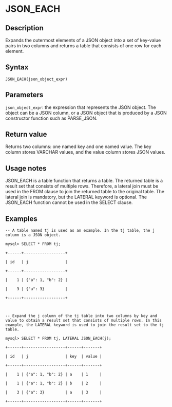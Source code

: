 # JSON_EACH

## Description

Expands the outermost elements of a JSON object into a set of key-value pairs in two columns and returns a table that consists of one row for each element.

## Syntax

```Plain%20Text
JSON_EACH(json_object_expr)
```

## Parameters

`json_object_expr`: the expression that represents the JSON object. The object can be a JSON column, or a JSON object that is produced by a JSON constructor function such as PARSE_JSON.

## Return value

Returns two columns: one named key and one named value. The key column stores VARCHAR values, and the value column stores JSON values.

## Usage notes

JSON_EACH is a table function that returns a table. The returned table is a result set that consists of multiple rows. Therefore, a lateral join must be used in the FROM clause to join the returned table to the original table. The lateral join is mandatory, but the LATERAL keyword is optional. The JSON_EACH function cannot be used in the SELECT clause.

## Examples

```Plain%20Text
-- A table named tj is used as an example. In the tj table, the j column is a JSON object.

mysql> SELECT * FROM tj;

+------+------------------+

| id   | j                |

+------+------------------+

|    1 | {"a": 1, "b": 2} |

|    3 | {"a": 3}         |

+------+------------------+



-- Expand the j column of the tj table into two columns by key and value to obtain a result set that consists of multiple rows. In this example, the LATERAL keyword is used to join the result set to the tj table.

mysql> SELECT * FROM tj, LATERAL JSON_EACH(j);

+------+------------------+------+-------+

| id   | j                | key  | value |

+------+------------------+------+-------+

|    1 | {"a": 1, "b": 2} | a    | 1     |

|    1 | {"a": 1, "b": 2} | b    | 2     |

|    3 | {"a": 3}         | a    | 3     |

+------+------------------+------+-------+
```
